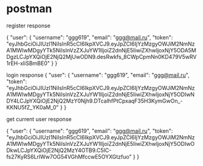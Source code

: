 # postman
 
 
 register response
 
 {
    "user": {
        "username": "ggg619",
        "email": "ggg@mail.ru",
        "token": "eyJhbGciOiJIUzI1NiIsInR5cCI6IkpXVCJ9.eyJpZCI6IjYzMzgyOWJiM2NmNzA1MWIwMDgyYTk5NiIsInVzZXJuYW1lIjoiZ2dnNjE5IiwiZXhwIjoxNjY5ODA5MDgzLCJpYXQiOjE2NjQ2MjUwODN9.desRwkfs_8CWpCpmNn0KD479V5wRV1rEH-xIiSBmBE0"
    }
}




login response
{
    "user": {
        "username": "ggg619",
        "email": "ggg@mail.ru",
        "token": "eyJhbGciOiJIUzI1NiIsInR5cCI6IkpXVCJ9.eyJpZCI6IjYzMzgyOWJiM2NmNzA1MWIwMDgyYTk5NiIsInVzZXJuYW1lIjoiZ2dnNjE5IiwiZXhwIjoxNjY5ODIwNDY4LCJpYXQiOjE2NjQ2MzY0Njh9.DTcalhfPtCpxaqF35H3KymGwOn_-KKNU5fZ_YK0aM_0"
    }
}


get current user response

{
    "user": {
        "username": "ggg619",
        "email": "ggg@mail.ru",
        "token": "eyJhbGciOiJIUzI1NiIsInR5cCI6IkpXVCJ9.eyJpZCI6IjYzMzgyOWJiM2NmNzA1MWIwMDgyYTk5NiIsInVzZXJuYW1lIjoiZ2dnNjE5IiwiZXhwIjoxNjY5ODIwODkwLCJpYXQiOjE2NjQ2MzY4OTB9.C5IC-fs27KyRS6LrlWw7OG54VGhMfccwE5OYXGtzfuo"
    }
}

